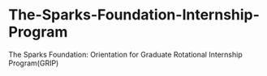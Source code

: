 # The-Sparks-Foundation-Internship-Program
The Sparks Foundation: Orientation for Graduate Rotational Internship Program(GRIP)
